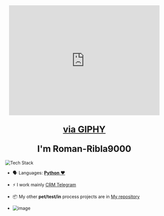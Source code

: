 
<h1 align="center"><iframe src="https://giphy.com/embed/QYkX9IMHthYn0Y3pcG" width="480" height="351" frameBorder="0" class="giphy-embed" allowFullScreen></iframe><p><a href="https://giphy.com/gifs/hello-hi-spiderman-QYkX9IMHthYn0Y3pcG">via GIPHY</a></p> I'm Roman-Ribla9000</h1>

<p align="left"><img src="https://skillicons.dev/icons?i=python,selenium,idea,postgres,redis,git,github,bash,docker,bots,linux&perline=16" alt="Tech Stack" /> </p>

- 🗣 Languages: [**Python** ❤️](https://python.org/)

- ⚡️ I work mainly [CRM Telegram](https://github.com/ribla9000/SomePartOf-TG-bot)

- 📦 My other **pet/test/in** process projects are in [My repository](https://github.com/ribla9000/?tab=repositories)

- ![image](https://github.com/ribla9000/ribla9000/assets/105711689/59820997-4891-48e1-9043-a4014f1e2a58)

